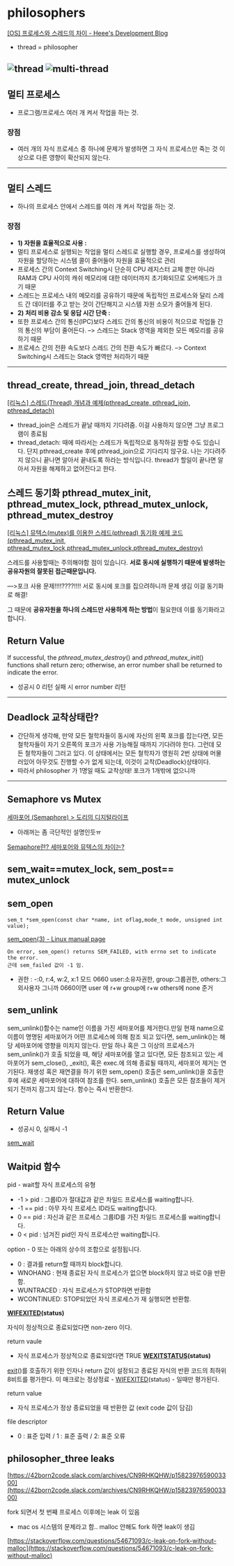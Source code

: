 # philosophers

[[OS] 프로세스와 스레드의 차이 - Heee's Development Blog](https://gmlwjd9405.github.io/2018/09/14/process-vs-thread.html)

- thread = philosopher

![thread](https://user-images.githubusercontent.com/60052127/89723196-13936900-da2e-11ea-80d6-fd299ab30d2e.png)
![multi-thread](https://user-images.githubusercontent.com/60052127/89723199-18f0b380-da2e-11ea-9b8f-69cb43ba9738.png)
---

## 멀티 프로세스

- 프로그램/프로세스 여러 개 켜서 작업을 하는 것.

### 장점

- 여러 개의 자식 프로세스 중 하나에 문제가 발생하면 그 자식 프로세스만 죽는 것 이상으로 다른 영향이 확산되지 않는다.

---

## 멀티 스레드

- 하나의 프로세스 안에서 스레드를 여러 개 켜서 작업을 하는 것.

### 장점

- **1) 자원을 효율적으로 사용 :**
- 멀티 프로세스로 실행되는 작업을 멀티 스레드로 실행할 경우, 프로세스를 생성하여 자원을 할당하는 시스템 콜이 줄어들어 자원을 효율적으로 관리
- 프로세스 간의 Context Switching시 단순히 CPU 레지스터 교체 뿐만 아니라 RAM과 CPU 사이의 캐쉬 메모리에 대한 데이터까지 초기화되므로 오버헤드가 크기 때문
- 스레드는 프로세스 내의 메모리를 공유하기 때문에 독립적인 프로세스와 달리 스레드 간 데이터를 주고 받는 것이 간단해지고 시스템 자원 소모가 줄어들게 된다.
- **2) 처리 비용 감소 및 응답 시간 단축 :**
- 또한 프로세스 간의 통신(IPC)보다 스레드 간의 통신의 비용이 적으므로 작업들 간의 통신의 부담이 줄어든다.
–> 스레드는 Stack 영역을 제외한 모든 메모리를 공유하기 때문
- 프로세스 간의 전환 속도보다 스레드 간의 전환 속도가 빠르다.
–> Context Switching시 스레드는 Stack 영역만 처리하기 때문

---

## thread_create, thread_join, thread_detach

[[리눅스] 스레드(Thread) 개념과 예제(pthread_create, pthread_join, pthread_detach)](https://reakwon.tistory.com/56)

- thread_join은 스레드가 끝날 때까지 기다려줌. 이걸 사용하지 않으면 그냥 프로그램이 종료됨
- thread_detach: 때에 따라서는 스레드가 독립적으로 동작하길 원할 수도 있습니다. 단지 pthread_create 후에 pthread_join으로 기다리지 않구요. 나는 기다려주지 않으니 끝나면 알아서 끝내도록 하라는 방식입니다. thread가 할일이 끝나면 알아서 자원을 해제하고 없어진다고 한다.

## **스레드 동기화** pthread_mutex_init, pthread_mutex_lock, pthread_mutex_unlock, pthread_mutex_destroy

[[리눅스] 뮤텍스(mutex)를 이용한 스레드(pthread) 동기화 예제 코드(pthread_mutex_init, pthread_mutex_lock,pthread_mutex_unlock,pthread_mutex_destroy)](https://reakwon.tistory.com/98)

스레드를 사용할때는 주의해야함 점이 있습니다. **서로 동시에 실행하기 때문에 발생하는 공유자원의 잘못된 접근때문입니다.** 

—>포크 사용 문제!!!!????!!!! 서로 동시에 포크를 집으려하니까 문제 생김 이걸 동기화로 해결!

그 때문에 **공유자원을 하나의 스레드만 사용하게 하는 방법**이 필요한데 이를 동기화라고 합니다.

## Return Value

If successful, the *pthread_mutex_destroy*() and *pthread_mutex_init*() functions shall return zero; otherwise, an error number shall be returned to indicate the error.

- 성공시 0 리턴 실패 시 error number 리턴

---

## Deadlock 교착상태란?

[](https://namu.wiki/w/%EC%8B%9D%EC%82%AC%ED%95%98%EB%8A%94%20%EC%B2%A0%ED%95%99%EC%9E%90%20%EB%AC%B8%EC%A0%9C)

- 간단하게 생각해, 만약 모든 철학자들이 동시에 자신의 왼쪽 포크를 잡는다면, 모든 철학자들이 자기 오른쪽의 포크가 사용 가능해질 때까지 기다려야 한다. 그런데 모든 철학자들이 그러고 있다. 이 상태에서는 모든 철학자가 영원히 2번 상태에 머물러있어 아무것도 진행할 수가 없게 되는데, 이것이 교착(Deadlock)상태이다.
- 따라서 philosopher 가 1명일 때도 교착상태! 포크가 1개밖에 없으니까

---

## Semaphore vs Mutex

[세마포어 (Semaphore) > 도리의 디지털라이프](http://blog.skby.net/%EC%84%B8%EB%A7%88%ED%8F%AC%EC%96%B4-semaphore/)

- 아래꺼는 좀 극단적인 설명인듯ㅠ

[Semaphore란? 세마포어와 뮤텍스의 차이는?](https://jwprogramming.tistory.com/13)

## **sem_wait==mutex_lock,  sem_post== mutex_unlock**

## sem_open

```
sem_t *sem_open(const char *name, int oflag,mode_t mode, unsigned int value);
```

[sem_open(3) - Linux manual page](https://man7.org/linux/man-pages/man3/sem_open.3.html)

```
On error, sem_open() returns SEM_FAILED, with errno set to indicate the error.
근데 sem_failed 값이 -1 임.
```

- 권한 : -:0, r:4, w:2, x:1 모드 0660 user:소유자권한, group:그룹권한, others:그외사용자 그니까 0660이면 user 에 r+w group에 r+w others에 none 준거

## sem_unlink

sem_unlink()함수는 name인 이름을 가진 세마포어를 제거한다.만일 현재 name으로 이름이 명명된 세마포어가 어떤 프로세스에 의해 참조 되고 있다면, sem_unlink()는 해당 세마포어에 영향을 미치지 않는다. 만일 하나 혹은 그 이상의 프로세스가 sem_unlink()가 호출 되었을 때, 해당 세마포어를 열고 있다면, 모든 참조되고 있는 세마포어가 sem_close(), _exit(), 혹은 exec.에 의해 종료될 때까지, 세마포어 제거는 연기된다. 재생성 혹은 재연결을 하기 위한 sem_open() 호출은 sem_unlink()을 호출한 후에 새로운 세마포어에 대하여 참조를 한다. sem_unlink() 호출은 모든 참조들이 제거되기 전까지 잠그지 않는다. 함수는 즉시 반환한다.

## Return Value

- 성공시 0, 실패시 -1

[sem_wait](https://pubs.opengroup.org/onlinepubs/007908799/xsh/sem_wait.html)

## Waitpid 함수

pid - wait할 자식 프로세스의 유형 

- -1 > pid : 그룹ID가 절대값과 같은 차일드 프로세스를 waiting합니다.
- -1 == pid : 아무 자식 프로세스 ID라도 waiting합니다.
- 0 == pid : 자신과 같은 프로세스 그룹ID를 가진 차일드 프로세스를 waiting합니다.
- 0 < pid : 넘겨진 pid인 자식 프로세스만 waiting합니다.

option - 0 또는 아래의 상수의 조합으로 설정됩니다. 

- 0 : 결과를 return할 때까지 block합니다.
- WNOHANG : 현재 종료된 자식 프로세스가 없으면 block하지 않고 바로 0을 반환함.
- WUNTRACED : 자식 프로세스가 STOP하면 반환함
- WCONTINUED: STOP되었던 자식 프로세스가 재 실행되면 반환함.

**[WIFEXITED](https://www.joinc.co.kr/modules/moniwiki/wiki.php/manSearch?google=none&name=WIFEXITED)(status)**

자식이 정상적으로 종료되었다면 non-zero 이다.

return vaule

- 자식 프로세스가 정상적으로 종료되었다면 TRUE
**[WEXITSTATUS](https://www.joinc.co.kr/modules/moniwiki/wiki.php/manSearch?google=none&name=WEXITSTATUS)(status)**

[exit](https://www.joinc.co.kr/modules/moniwiki/wiki.php/manSearch?google=none&name=exit)()를 호출하기 위한 인자나 return 값이 설정되고 종료된 자식의 반환 코드의 최하위 8비트를 평가한다. 이 매크로는 정상정료 - [WIFEXITED](https://www.joinc.co.kr/modules/moniwiki/wiki.php/manSearch?google=none&name=WIFEXITED)(status) - 일때만 평가된다.

return value

- 자식 프로세스가 정상 종료되었을 때 반환한 값 (exit code 값이 담김)

file descriptor

- 0 : 표준 입력 / 1 : 표준 출력 / 2: 표준 오류

## philosopher_three leaks

[https://42born2code.slack.com/archives/CN9RHKQHW/p1582397659003300](https://42born2code.slack.com/archives/CN9RHKQHW/p1582397659003300)

fork 되면서 첫 번째 프로세스 이후에는 leak  이 있음

- mac os 시스템의 문제라고 함.. malloc 안해도 fork 하면 leak이 생김

[https://stackoverflow.com/questions/54671093/c-leak-on-fork-without-malloc](https://stackoverflow.com/questions/54671093/c-leak-on-fork-without-malloc)
